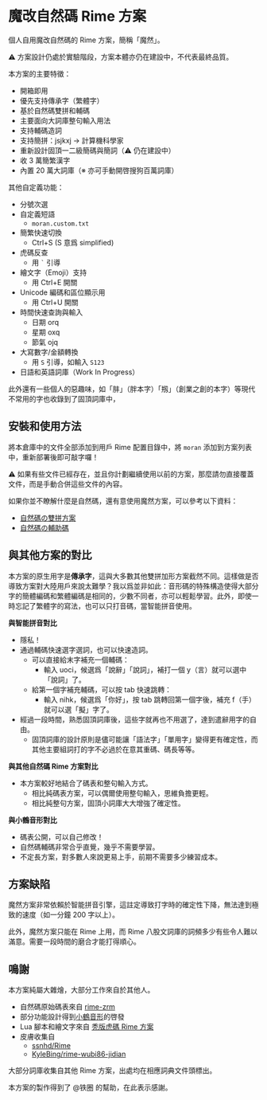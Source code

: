 # 魔改自然碼 Rime 方案

個人自用魔改自然碼的 Rime 方案，簡稱「魔然」。

⚠ 方案設計仍處於實驗階段，方案本體亦仍在建設中，不代表最終品質。

本方案的主要特徵：

+ 開箱即用
+ 優先支持傳承字（繁體字）
+ 基於自然碼雙拼和輔碼
+ 主要面向大詞庫整句輸入用法
+ 支持輔碼造詞
+ 支持簡拼：jsjkxj -> 計算機科學家
+ 重新設計固頂一二級簡碼與簡詞（⚠ 仍在建設中）
+ 收 3 萬簡繁漢字
+ 內置 20 萬大詞庫（※ 亦可手動開啓搜狗百萬詞庫）

其他自定義功能：

+ 分號次選
+ 自定義短語
  - `moran.custom.txt`
+ 簡繁快速切換
  - Ctrl+S (S 意爲 simplified)
+ 虎碼反查
  - 用 `` ` `` 引導
+ 繪文字（Emoji）支持
  - 用 Ctrl+E 開關
+ Unicode 編碼和區位顯示用
  - 用 Ctrl+U 開關
+ 時間快速查詢與輸入
  - 日期 orq
  - 星期 oxq
  - 節氣 ojq
+ 大寫數字/金額轉換
  - 用 `S` 引導，如輸入 `S123`
+ 日語和英語詞庫（Work In Progress）

此外還有一些個人的惡趣味，如「肨」（胖本字）「剏」（創業之創的本字）等現代不常用的字也收錄到了固頂詞庫中，

## 安裝和使用方法

將本倉庫中的文件全部添加到用戶 Rime 配置目錄中，將 `moran` 添加到方案列表中，重新部署後即可敲字囉！

⚠ 如果有些文件已經存在，並且你計劃繼續使用以前的方案，那麼請勿直接覆蓋文件，而是手動合併這些文件的內容。

如果你並不瞭解什麼是自然碼，還有意使用魔然方案，可以參考以下資料：

- [自然碼の雙拼方案](https://zh.wikipedia.org/zh-hans/%E8%87%AA%E7%84%B6%E7%A0%81)
- [自然碼の輔助碼](https://docs.logcg.com/advanced/zrmassist.html)

## 與其他方案的對比

本方案的原生用字是**傳承字**，這與大多數其他雙拼加形方案截然不同。這樣做是否導致方案對大陸用戶來說太難學？我以爲並非如此：音形碼的特殊構造使得大部分字的簡體編碼和繁體編碼是相同的，少數不同者，亦可以輕鬆學習。此外，即使一時忘記了繁體字的寫法，也可以只打音碼，當智能拼音使用。

**與智能拼音對比**

- 隱私！
- 通過輔碼快速選字選詞，也可以快速造詞。
  + 可以直接給末字補充一個輔碼：
    * 輸入 uoci，候選爲「說辭」「說詞」，補打一個 y（言）就可以選中「說詞」了。
  + 給第一個字補充輔碼，可以按 tab 快速跳轉：
    * 輸入 nihk，候選爲「你好」，按 tab 跳轉回第一個字後，補充 f（手）就可以選「擬」字了。
- 經過一段時間，熟悉固頂詞庫後，這些字就再也不用選了，達到遣辭用字的自由。
  + 固頂詞庫的設計原則是儘可能讓「語法字」「單用字」變得更有確定性，而其他主要組詞打的字不必過於在意其重碼、碼長等等。

**與其他自然碼 Rime 方案對比**

- 本方案較好地結合了碼表和整句輸入方式。
  - 相比純碼表方案，可以偶爾使用整句輸入，思維負擔更輕。
  - 相比純整句方案，固頂小詞庫大大增強了確定性。

**與小鶴音形對比**

- 碼表公開，可以自己修改！
- 自然碼輔碼非常合乎直覺，幾乎不需要學習。
- 不定長方案，對多數人來說更易上手，前期不需要多少練習成本。

## 方案缺陷

魔然方案非常依賴於智能拼音引擎，這註定導致打字時的確定性下降，無法達到極致的速度（如一分鐘 200 字以上）。

此外，魔然方案只能在 Rime 上用，而 Rime 八股文詞庫的詞頻多少有些令人難以滿意。需要一段時間的磨合才能打得順心。

## 鳴謝

本方案純屬大雜燴，大部分工作來自於其他人。

+ 自然碼原始碼表來自 [rime-zrm](https://github.com/bigshans/rime-zrm)
+ 部分功能設計得到[小鶴音形](https://flypy.com)的啓發
+ Lua 腳本和繪文字來自 [秃版虎碼 Rime 方案](https://tiger-code.com/)
+ 皮膚收集自
  - [ssnhd/Rime](https://github.com/ssnhd/rime/)
  - [KyleBing/rime-wubi86-jidian](https://github.com/KyleBing/rime-wubi86-jidian/)

大部分詞庫收集自其他 Rime 方案，出處均在相應詞典文件頭標出。

本方案的製作得到了 @铁圈 的幫助，在此表示感謝。
